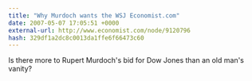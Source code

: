 ```yaml
---
title: "Why Murdoch wants the WSJ Economist.com"
date: 2007-05-07 17:05:51 +0000
external-url: http://www.economist.com/node/9120796
hash: 329df1a2dc8c0013da1ffe6f66473c60
---
```


Is there more to Rupert Murdoch's bid for Dow Jones than an old man's vanity?
